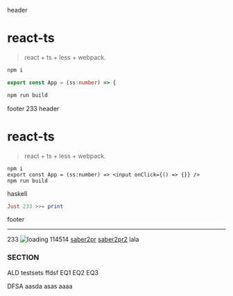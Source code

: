 header

# react-ts

> react + ts + less + webpack.

```typescript
npm i

export const App = (ss:number) => {

npm run build
```

footer
233
header

# react-ts

> react + ts + less + webpack.

```tsx
npm i
export const App = (ss:number) => <input onClick={() => {}} />
npm run build
```

haskell

```hs
Just 233 >>= print
```

footer

---

233
![loading](http://localhost:8080/dom-cssom.webp)
114514
[saber2pr](https://saber2pr.top)
[saber2pr2](https://saber2pr.top)
lala

### SECTION

ALD testsets ffdsf
		EQ1
		EQ2
		EQ3

DFSA aasda
		asas
		aaaa

